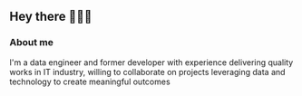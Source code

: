 ## Hey there 🙋🏻‍♀

### About me
I'm a data engineer and former developer with experience delivering quality works in IT industry, willing to collaborate on projects leveraging data and technology to create meaningful outcomes
